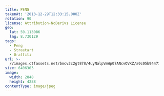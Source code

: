 ```yaml
---
title: PENG
takenAt: '2013-12-29T12:33:15.000Z'
rotation: 90
license: Attribution-NoDerivs License
geo:
  lat: 50.113086
  lng: 8.730129
tags:
  - Peng
  - Streetart
  - Graffiti
url: >-
  //images.ctfassets.net/bncv3c2gt878/4uyNalpVmWp07ANcvOVKZ/a0c05b9447119b738d0357d4f860b3ce/peng_11625119715_o
size: 6406303
image:
  width: 2848
  height: 4288
contentType: image/jpeg
---
```


